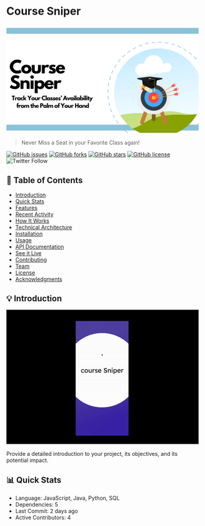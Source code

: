 # Course Sniper

![Project Banner](https://github.com/kyrollos2/CourseSniper/blob/main/White%20Minimalist%20Dental%20Clinic%20Facebook%20Cover.png)

> Never Miss a Seat in your Favorite Class again!


[![GitHub issues](https://img.shields.io/github/issues/kyrollos2/CourseSniper.svg?style=flat-square)](https://github.com/kyrollos2/CourseSniper/issues)
[![GitHub forks](https://img.shields.io/github/forks/kyrollos2/CourseSniper.svg?style=flat-square)](https://github.com/kyrollos2/CourseSniper/network)
[![GitHub stars](https://img.shields.io/github/stars/kyrollos2/CourseSniper.svg?style=flat-square)](https://github.com/kyrollos2/CourseSniper/stargazers)
[![GitHub license](https://img.shields.io/github/license/kyrollos2/CourseSniper.svg?style=flat-square)](https://github.com/kyrollos2/CourseSniper/blob/master/LICENSE)
![Twitter Follow](https://img.shields.io/twitter/follow/your-twitter-handle.svg?style=social&label=Follow)

## 📖 Table of Contents

- [Introduction](#introduction)
- [Quick Stats](#quick-stats)
- [Features](#features)
- [Recent Activity](#recent-activity)
- [How It Works](#how-it-works)
- [Technical Architecture](#technical-architecture)
- [Installation](#installation)
- [Usage](#usage)
- [API Documentation](#api-documentation)
- [See it Live](#see-it-live)
- [Contributing](#contributing)
- [Team](#team)
- [License](#license)
- [Acknowledgments](#acknowledgments)

## 💡 Introduction

![Project GIF](https://github.com/kyrollos2/CourseSniper/blob/main/ScreenRecording2024-01-18at4.32.34AM-ezgif.com-video-to-gif-converter.gif)

Provide a detailed introduction to your project, its objectives, and its potential impact.

## 📊 Quick Stats

- Language: JavaScript, Java, Python, SQL
- Dependencies: 5
- Last Commit: 2 days ago
- Active Contributors: 4

